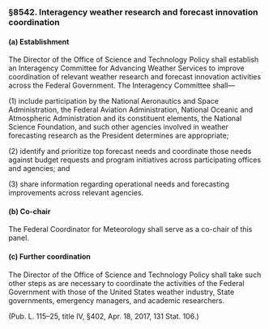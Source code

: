 ### §8542. Interagency weather research and forecast innovation coordination ###

#### (a) Establishment ####

The Director of the Office of Science and Technology Policy shall establish an Interagency Committee for Advancing Weather Services to improve coordination of relevant weather research and forecast innovation activities across the Federal Government. The Interagency Committee shall—

(1) include participation by the National Aeronautics and Space Administration, the Federal Aviation Administration, National Oceanic and Atmospheric Administration and its constituent elements, the National Science Foundation, and such other agencies involved in weather forecasting research as the President determines are appropriate;

(2) identify and prioritize top forecast needs and coordinate those needs against budget requests and program initiatives across participating offices and agencies; and

(3) share information regarding operational needs and forecasting improvements across relevant agencies.

#### (b) Co-chair ####

The Federal Coordinator for Meteorology shall serve as a co-chair of this panel.

#### (c) Further coordination ####

The Director of the Office of Science and Technology Policy shall take such other steps as are necessary to coordinate the activities of the Federal Government with those of the United States weather industry, State governments, emergency managers, and academic researchers.

(Pub. L. 115–25, title IV, §402, Apr. 18, 2017, 131 Stat. 106.)